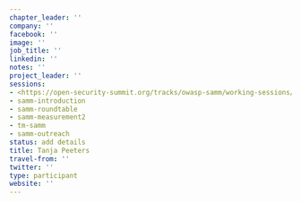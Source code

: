 ```yaml
---
chapter_leader: ''
company: ''
facebook: ''
image: ''
job_title: ''
linkedin: ''
notes: ''
project_leader: ''
sessions:
- <https://open-security-summit.org/tracks/owasp-samm/working-sessions/samm-outreach/>
- samm-introduction
- samm-roundtable
- samm-measurement2
- tm-samm
- samm-outreach
status: add details
title: Tanja Peeters
travel-from: ''
twitter: ''
type: participant
website: ''
---
```


<!-- put more details about participant here -->